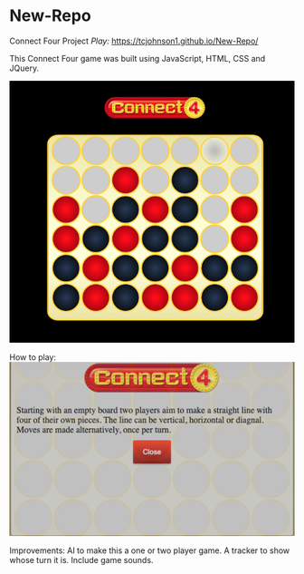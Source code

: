 # New-Repo
Connect Four Project
*Play:* https://tcjohnson1.github.io/New-Repo/

This Connect Four game was built using JavaScript, HTML, CSS and JQuery.


![Image of Game Board](https://github.com/TCJohnson1/New-Repo/blob/main/images/GameBoard.jpeg)



How to play:
![Image of How To Play](https://github.com/TCJohnson1/New-Repo/blob/main/images/HowToPlay.jpeg)

Improvements:
AI to make this a one or two player game.
A tracker to show whose turn it is.
Include game sounds.